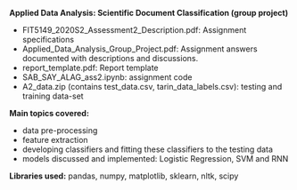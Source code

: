 **Applied Data Analysis: Scientific Document Classification (group project)**

- FIT5149_2020S2_Assessment2_Description.pdf: Assignment specifications
- Applied_Data_Analysis_Group_Project.pdf: Assignment answers documented with descriptions and discussions.
- report_template.pdf: Report template
- SAB_SAY_ALAG_ass2.ipynb: assignment code
- A2_data.zip (contains test_data.csv, tarin_data_labels.csv): testing and training data-set 

**Main topics covered:** 
- data pre-processing
- feature extraction
- developing classifiers and fitting these classifiers to the testing data
- models discussed and implemented: Logistic Regression, SVM and RNN

**Libraries used:** pandas, numpy, matplotlib, sklearn, nltk, scipy 
